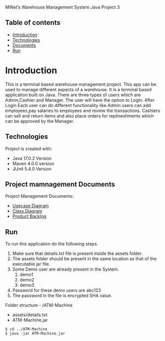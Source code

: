 MiNet’s Warehouse Management System
Java Project 3

## Table of contents
* [Introduction](#introduction)
* [Technologies](#technologies)
* [Documents](#documents)
* [Run](#run)

# Introduction
This is a terminal based warehouse management project. This app can be used to manage different aspects of a warehouse.
It is a terminal based application built on Java. There are three types of users which are Admin,Cashier and Manager.
The user will have the option to Login.
After Login Each user can do different functionality like Admin users can add employees,pay salaries to employees and review the transactions.
Cashiers can sell and return items and also place orders for replineshments which can be approved by the Manager.

## Technologies
Project is created with:
* Java 17.0.2 Version
* Maven 4.0.0 version
* JUnit 5.4.0 Version


## Project mamnagement Documents
Project Management Documents:
- [Usecase Diagram](https://github.com/rashmoni/ATM-Machine/blob/main/ProjectManagement/ATM-Machine-UC-Diagram.pdf)
- [Class Diagram](https://github.com/rashmoni/ATM-Machine/blob/main/ProjectManagement/ATM-MachineClassDiagram.pdf)
- [Product Backlog](https://github.com/rashmoni/ATM-Machine/blob/main/ProjectManagement/ATM-Machine_UsaCases.xlsx)

## Run
To run this application do the following steps.
1. Make sure that details.txt file is present inside the assets folder.
2. The assets folder should be present in the same location as that of the executable jar file.
3. Some Demo user are already present in the System.
    1. demo1
    2. demo2
    3. demo3
4. Password for these demo users are abc123
5. The password in the file is encrypted SHA value.

Folder structure -
/ATM-Machine
- assets/details.txt
- ATM-Machine.jar

```
$ cd ../ATM-Machine
$ java -jar ATM-Machine.jar
```